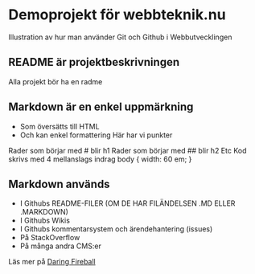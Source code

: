 # Demoprojekt för webbteknik.nu
Illustration av hur man använder Git och Github i Webbutvecklingen
## README är projektbeskrivningen
Alla projekt bör ha en radme
## Markdown är en enkel uppmärkning
 * Som översätts till HTML
 * Och kan enkel formattering
 Här har vi punkter

Rader som börjar med # blir h1
Rader som börjar med ## blir h2
Etc
Kod skrivs med 4 mellanslags indrag
    body {
        width: 60 em;
    }

## Markdown används
 * I Githubs README-FILER (OM DE HAR FILÄNDELSEN .MD ELLER .MARKDOWN)
 * I Githubs Wikis
 * I Githubs kommentarsystem och ärendehantering (issues)
 * På StackOverflow
 * På många andra CMS:er

Läs mer på [Daring Fireball](http://daringfireball.net/projects/markdown/)	
